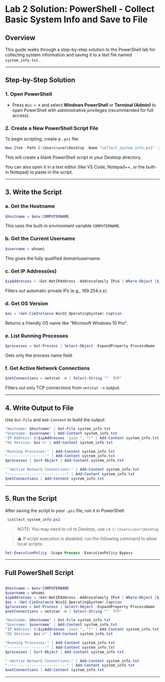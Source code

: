 # Lab 2 Solution: PowerShell - Collect Basic System Info and Save to File

## Overview

This guide walks through a step-by-step solution to the PowerShell lab for collecting system information and saving it to a text file named `system_info.txt`.

---

## Step-by-Step Solution

### 1. Open PowerShell

- Press `Win + X` and select **Windows PowerShell** or **Terminal (Admin)** to open PowerShell with administrative privileges (recommended for full access).

### 2. Create a New PowerShell Script File

To begin scripting, create a `.ps1` file:

```powershell
New-Item -Path C:\Users\user\Desktop -Name "collect_system_info.ps1" -ItemType "File"
```

This will create a blank PowerShell script in your Desktop directory.

You can also open it in a text editor (like VS Code, Notepad++, or the built-in Notepad) to paste in the script.

---

## 3. Write the Script

### a. Get the Hostname

```powershell
$hostname = $env:COMPUTERNAME
```

This uses the built-in environment variable `COMPUTERNAME`.

### b. Get the Current Username

```powershell
$username = whoami
```

This gives the fully qualified domain\username.

### c. Get IP Address(es)

```powershell
$ipAddresses = (Get-NetIPAddress -AddressFamily IPv4 | Where-Object {$_.IPAddress -notlike '169.*'}).IPAddress
```

Filters out automatic private IPs (e.g., 169.254.x.x).

### d. Get OS Version

```powershell
$os = (Get-CimInstance Win32_OperatingSystem).Caption
```

Returns a friendly OS name like "Microsoft Windows 10 Pro".

### e. List Running Processes

```powershell
$processes = Get-Process | Select-Object -ExpandProperty ProcessName
```

Gets only the process name field.

### f. Get Active Network Connections

```powershell
$netConnections = netstat -n | Select-String "^  TCP"
```

Filters out only TCP connections from `netstat -n` output.

---

## 4. Write Output to File

Use `Out-File` and `Add-Content` to build the output:

```powershell
"Hostname: $hostname" | Out-File system_info.txt
"Username: $username" | Add-Content system_info.txt
"IP Address: $($ipAddresses -join ", ")" | Add-Content system_info.txt
"OS Version: $os`n" | Add-Content system_info.txt

"Running Processes:" | Add-Content system_info.txt
"------------------" | Add-Content system_info.txt
$processes | Sort-Object | Add-Content system_info.txt

"`nActive Network Connections:" | Add-Content system_info.txt
"---------------------------" | Add-Content system_info.txt
$netConnections | Add-Content system_info.txt
```

---

## 5. Run the Script

After saving the script in your `.ps1` file, run it in PowerShell:

```powershell
.\collect_system_info.ps1
```
>NOTE: You may need to cd to Desktop, use `cd C:\Users\user\Desktop`

> ⚠️ If script execution is disabled, run the following command to allow local scripts:

```powershell
Set-ExecutionPolicy -Scope Process -ExecutionPolicy Bypass
```

---

## Full PowerShell Script

```powershell

$hostname = $env:COMPUTERNAME
$username = whoami
$ipAddresses = (Get-NetIPAddress -AddressFamily IPv4 | Where-Object {$_.IPAddress -notlike '169.*'}).IPAddress
$os = (Get-CimInstance Win32_OperatingSystem).Caption
$processes = Get-Process | Select-Object -ExpandProperty ProcessName
$netConnections = netstat -n | Select-String "^  TCP"

"Hostname: $hostname" | Out-File system_info.txt
"Username: $username" | Add-Content system_info.txt
"IP Address: $($ipAddresses -join ", ")" | Add-Content system_info.txt
"OS Version: $os`n" | Add-Content system_info.txt

"Running Processes:" | Add-Content system_info.txt
"------------------" | Add-Content system_info.txt
$processes | Sort-Object | Add-Content system_info.txt

"`nActive Network Connections:" | Add-Content system_info.txt
"---------------------------" | Add-Content system_info.txt
$netConnections | Add-Content system_info.txt
```

---

